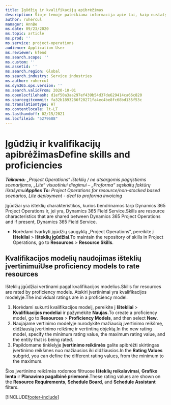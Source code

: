 ```yaml
---
title: Įgūdžių ir kvalifikacijų apibrėžimas
description: Šioje temoje pateikiama informacija apie tai, kaip nustatyti įgūdžių ir kvalifikacijos modelius ištekliams vertinti.
author: ruhercul
manager: AnnBe
ms.date: 09/23/2020
ms.topic: article
ms.prod: ''
ms.service: project-operations
audience: Application User
ms.reviewer: kfend
ms.search.scope: ''
ms.custom: ''
ms.assetid: ''
ms.search.region: Global
ms.search.industry: Service industries
ms.author: ruhercul
ms.dyn365.ops.version: ''
ms.search.validFrom: 2020-10-01
ms.openlocfilehash: d1ef50a3aa297ef439b54d37de629414ca66c820
ms.sourcegitcommit: fa32b1893286f20271fa4ec4be8fc68bd135f53c
ms.translationtype: HT
ms.contentlocale: lt-LT
ms.lasthandoff: 02/15/2021
ms.locfileid: "5279688"
---
```

# <a name="define-skills-and-proficiencies"></a><span data-ttu-id="d7d3e-103">Įgūdžių ir kvalifikacijų apibrėžimas</span><span class="sxs-lookup"><span data-stu-id="d7d3e-103">Define skills and proficiencies</span></span>

<span data-ttu-id="d7d3e-104">_**Taikoma:** „Project Operations“ išteklių / ne atsargomis pagrįstiems scenarijams, „Lite“ visuotiniui diegimui – „Proforma“ sąskaitų faktūrų išrašymui_</span><span class="sxs-lookup"><span data-stu-id="d7d3e-104">_**Applies To:** Project Operations for resource/non-stocked based scenarios, Lite deployment - deal to proforma invoicing_</span></span>

<span data-ttu-id="d7d3e-105">Įgūdžiai yra išteklių charakteristikos, kurios bendrinamos tarp Dynamics 365 Project Operations ir, jei yra, Dynamics 365 Field Service.</span><span class="sxs-lookup"><span data-stu-id="d7d3e-105">Skills are resource characteristics that are shared between Dynamics 365 Project Operations and if present, Dynamics 365 Field Service.</span></span> 

- <span data-ttu-id="d7d3e-106">Norėdami tvarkyti įgūdžių saugyklą „Project Operations“, pereikite į **Ištekliai** \> **Išteklių įgūdžiai**.</span><span class="sxs-lookup"><span data-stu-id="d7d3e-106">To maintain the repository of skills in Project Operations, go to **Resources** \> **Resource Skills**.</span></span> 

## <a name="use-proficiency-models-to-rate-resources"></a><span data-ttu-id="d7d3e-107">Kvalifikacijos modelių naudojimas išteklių įvertinimui</span><span class="sxs-lookup"><span data-stu-id="d7d3e-107">Use proficiency models to rate resources</span></span>

<span data-ttu-id="d7d3e-108">Išteklių įgūdžiai vertinami pagal kvalifikacijos modelius.</span><span class="sxs-lookup"><span data-stu-id="d7d3e-108">Skills for resources are rated by proficiency models.</span></span> <span data-ttu-id="d7d3e-109">Atskiri įvertinimai yra kvalifikacijos modelyje.</span><span class="sxs-lookup"><span data-stu-id="d7d3e-109">The individual ratings are in a proficiency model.</span></span> 

1. <span data-ttu-id="d7d3e-110">Norėdami sukurti kvalifikacijos modelį, pereikite į **Ištekliai** \> **Kvalifikacijos modeliai** ir pažymėkite **Naujas.**</span><span class="sxs-lookup"><span data-stu-id="d7d3e-110">To create a proficiency model, go to **Resources** \> **Proficiency Models**, and then select **New**.</span></span>
2. <span data-ttu-id="d7d3e-111">Naujajame vertinimo modelyje nurodykite mažiausią įvertinimo reikšmę, didžiausią įvertinimo reikšmę ir vertintiną objektą.</span><span class="sxs-lookup"><span data-stu-id="d7d3e-111">In the new rating model, specify the minimum rating value, the maximum rating value, and the entity that is being rated.</span></span>
3. <span data-ttu-id="d7d3e-112">Papildomame tinklelyje **Įvertinimo reikšmės** galite apibrėžti skirtingas įvertinimo reikšmes nuo mažiausios iki didžiausios.</span><span class="sxs-lookup"><span data-stu-id="d7d3e-112">In the **Rating Values** subgrid, you can define the different rating values, from the minimum to the maximum.</span></span>


<span data-ttu-id="d7d3e-113">Šios įvertinimo reikšmės rodomos filtruose **Išteklių reikalavimai**, **Grafiko lenta** ir **Planavimo pagalbinė priemonė**.</span><span class="sxs-lookup"><span data-stu-id="d7d3e-113">These rating values are shown on the **Resource Requirements**, **Schedule Board**, and **Schedule Assistant** filters.</span></span>


[!INCLUDE[footer-include](../includes/footer-banner.md)]